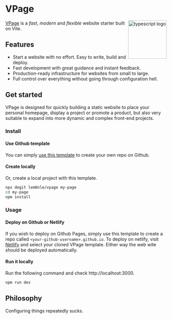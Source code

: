 # VPage

<img align="right" src="https://vitejs.dev/logo.svg" height="120px" alt="typescript logo">

[VPage](https://github.com/lem0nle/vpage) is a _fast_, _modern_ and _flexible_ website starter built on Vite.

## Features
* Start a website with no effort. Easy to write, build and deploy.
* Fast development with great guidance and instant feedback.
* Production-ready infrastructure for websites from small to large.
* Full control over everything without going through configuration hell.

## Get started
VPage is designed for quickly building a static website to place your personal homepage, display a project or promote a product, 
but also very suitable to expand into more dynamic and complex front-end projects.

### Install
#### Use Github template
You can simply [use this template](https://github.com/lem0nle/vpage/generate) to create your own repo on Github.

#### Create locally
Or, create a local project with this template.

```bash
npx degit lem0nle/vpage my-page
cd my-page
npm install
```

### Usage
#### Deploy on Github or Netlify
If you wish to deploy on Github Pages, simply use this template to create a repo called `<your-github-username>.github.io`. 
To deploy on netlify, visit [Netlify](https://app.netlify.com/start) and select your cloned VPage template. 
Either way the web wite should be deployed automatically.

#### Run it locally
Run the following command and check http://localhost:3000.
```bash
npm run dev
```

## Philosophy
Configuring things repeatedly sucks.
